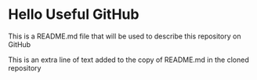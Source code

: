 # Hello Useful GitHub

This is a README.md file that will be used to describe this
repository on GitHub

This is an extra line of text added to the copy
of README.md in the cloned repository

